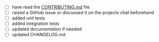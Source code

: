 <!--
Headscale is "Open Source, acknowledged contribution", this means that any
contribution will have to be discussed with the Maintainers before being submitted.

This model has been chosen to reduce the risk of burnout by limiting the
maintenance overhead of reviewing and validating third-party code.

Headscale is open to code contributions for bug fixes without discussion.

If you find mistakes in the documentation, please submit a fix to the documentation.
-->

<!-- Please tick if the following things apply. You… -->

- [ ] have read the [CONTRIBUTING.md](./CONTRIBUTING.md) file
- [ ] raised a GitHub issue or discussed it on the projects chat beforehand
- [ ] added unit tests
- [ ] added integration tests
- [ ] updated documentation if needed
- [ ] updated CHANGELOG.md

<!-- If applicable, please reference the issue using `Fixes #XXX` and add tests to cover your new code. -->
